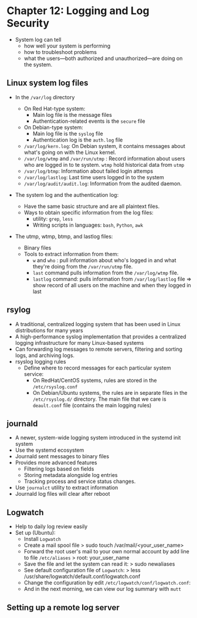 # Chapter 12: Logging and Log Security


- System log can tell 
  - how well your system is performing
  - how to troubleshoot problems
  - what the users—both authorized and unauthorized—are doing on the system.


## Linux system log files

- In the `/var/log` directory
  - On Red Hat-type system:
    - Main log file is the message files
    - Authentication-related events is the `secure` file
  - On Debian-type system:
    - Main log file is the `syslog` file
    - Authentication log is the `auth.log` file
  - `/var/log/kern.log`: On Debian system, it contains messages about what's going on with the Linux kernel.
  - `/var/log/wtmp` and `/var/run/utmp` : Record information about users who are logged in to te system. `wtmp` hold historical data from `utmp`
  - `/var/log/btmp`: Information about failed login attemps
  - `/var/log/lastlog`: Last time users logged in to the system
  - `/var/log/audit/audit.log`: Information from the audited daemon.

- The system log and the authentication log: 
  - Have the same basic structure and are all plaintext files.   
  - Ways to obtain specific information from the log files:
    - utility: `grep`, `less`
    - Writing scripts in languages: `bash`, `Python`, `awk`
- The utmp, wtmp, btmp, and lastlog files:
  - Binary files
  - Tools to extract information from them:
    - `w` and `who` : pull information about who's logged in and what they're doing from the `/var/run/utmp` file.
    - `last` command pulls information from the `/var/log/wtmp` file.
    - `lastlog` command: pulls information from `/var/log/lastlog` file => show record of all users on the machine and when they logged in last

## rsylog

- A traditional, centralized logging system that has been used in Linux distributions for many years
- A high-performance syslog implementation that provides a centralized logging infrastructure for many Linux-based systems
- Can forwarding log messages to remote servers, filtering and sorting logs, and archiving logs.
- rsyslog logging rules
  - Define where to record messages for each particular system service:
    - On RedHat/CentOS systems, rules are stored in the `/etc/rsyslog.conf`
    - On Debian/Ubuntu systems, the rules are in separate files in the `/etc/rsyslog.d/` directory. The main file that we care is `deault.conf` file (contains the main logging rules)


## journald
- A newer, system-wide logging system introduced in the systemd init system
- Use the systemd ecosystem
- Journald sent messages to binary files
- Provides more advanced features
  - Filtering logs based on fields
  - Storing metadata alongside log entries
  - Tracking process and service status changes.
- Use `journalct` utility to extract information
- Journald log files will clear after reboot

## Logwatch

- Help to daily log review easily
- Set up (Ubuntu):
  - Install `Logwatch`
  - Create a mail spool file
        > sudo touch /var/mail/<your_user_name>
  - Forward the root user's mail to your own normal account by add line to file `/etc/aliases`
        > root:     your_user_name
  - Save the file and let the system can read it:
        > sudo newaliases
  - See default configuration file of `Logwatch`:
        > less /usr/share/logwatch/default.conf/logwatch.conf
  - Change the configuration by edit `/etc/logwatch/conf/logwatch.conf`:
  - And in the next morning, we can view our log summary with `mutt`
  
## Setting up a remote log server




